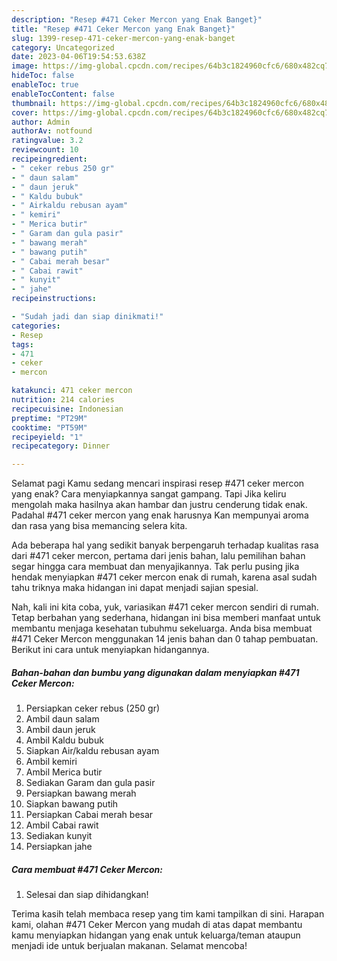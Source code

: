```yaml
---
description: "Resep #471 Ceker Mercon yang Enak Banget}"
title: "Resep #471 Ceker Mercon yang Enak Banget}"
slug: 1399-resep-471-ceker-mercon-yang-enak-banget
category: Uncategorized
date: 2023-04-06T19:54:53.638Z
image: https://img-global.cpcdn.com/recipes/64b3c1824960cfc6/680x482cq70/471-ceker-mercon-foto-resep-utama.jpg
hideToc: false
enableToc: true
enableTocContent: false
thumbnail: https://img-global.cpcdn.com/recipes/64b3c1824960cfc6/680x482cq70/471-ceker-mercon-foto-resep-utama.jpg
cover: https://img-global.cpcdn.com/recipes/64b3c1824960cfc6/680x482cq70/471-ceker-mercon-foto-resep-utama.jpg
author: Admin
authorAv: notfound
ratingvalue: 3.2
reviewcount: 10
recipeingredient:
- " ceker rebus 250 gr"
- " daun salam"
- " daun jeruk"
- " Kaldu bubuk"
- " Airkaldu rebusan ayam"
- " kemiri"
- " Merica butir"
- " Garam dan gula pasir"
- " bawang merah"
- " bawang putih"
- " Cabai merah besar"
- " Cabai rawit"
- " kunyit"
- " jahe"
recipeinstructions:

- "Sudah jadi dan siap dinikmati!"
categories:
- Resep
tags:
- 471
- ceker
- mercon

katakunci: 471 ceker mercon 
nutrition: 214 calories
recipecuisine: Indonesian
preptime: "PT29M"
cooktime: "PT59M"
recipeyield: "1"
recipecategory: Dinner

---
```



Selamat pagi Kamu sedang mencari inspirasi resep #471 ceker mercon yang enak? Cara menyiapkannya sangat gampang. Tapi Jika keliru mengolah maka hasilnya akan hambar dan justru cenderung tidak enak. Padahal #471 ceker mercon yang enak harusnya Kan mempunyai aroma dan rasa yang bisa memancing selera kita.




Ada beberapa hal yang sedikit banyak berpengaruh terhadap kualitas rasa dari #471 ceker mercon, pertama dari jenis bahan, lalu pemilihan bahan segar hingga cara membuat dan menyajikannya. Tak perlu pusing jika hendak menyiapkan #471 ceker mercon enak di rumah, karena asal sudah tahu triknya maka hidangan ini dapat menjadi sajian spesial.


Nah, kali ini kita coba, yuk, variasikan #471 ceker mercon sendiri di rumah. Tetap berbahan yang sederhana, hidangan ini bisa memberi manfaat untuk membantu menjaga kesehatan tubuhmu sekeluarga. Anda bisa membuat #471 Ceker Mercon menggunakan 14 jenis bahan dan 0 tahap pembuatan. Berikut ini cara untuk menyiapkan hidangannya.

<!--inarticleads1-->

##### Bahan-bahan dan bumbu yang digunakan dalam menyiapkan #471 Ceker Mercon:

1. Persiapkan  ceker rebus (250 gr)
1. Ambil  daun salam
1. Ambil  daun jeruk
1. Ambil  Kaldu bubuk
1. Siapkan  Air/kaldu rebusan ayam
1. Ambil  kemiri
1. Ambil  Merica butir
1. Sediakan  Garam dan gula pasir
1. Persiapkan  bawang merah
1. Siapkan  bawang putih
1. Persiapkan  Cabai merah besar
1. Ambil  Cabai rawit
1. Sediakan  kunyit
1. Persiapkan  jahe




<!--inarticleads2-->

##### Cara membuat #471 Ceker Mercon:


1. Selesai dan siap dihidangkan!



Terima kasih telah membaca resep yang tim kami tampilkan di sini. Harapan kami, olahan #471 Ceker Mercon yang mudah di atas dapat membantu kamu menyiapkan hidangan yang enak untuk keluarga/teman ataupun menjadi ide untuk berjualan makanan. Selamat mencoba!
